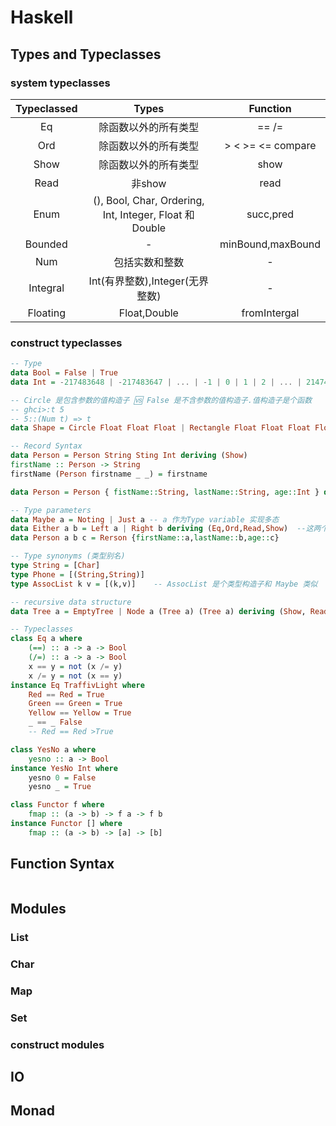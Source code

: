 # Haskell

## Types and Typeclasses

### system typeclasses

| Typeclassed |       Types      |   Function  |
| :---------: |       :---:      |   :---:  |
| Eq | 除函数以外的所有类型 | == /=|
| Ord | 除函数以外的所有类型 | > < >= <= compare |
| Show | 除函数以外的所有类型 | show |
| Read | 非show | read |
| Enum | (), Bool, Char, Ordering, Int, Integer, Float 和 Double | succ,pred |
|Bounded | - | minBound,maxBound |
| Num | 包括实数和整数 | - |
| Integral | Int(有界整数),Integer(无界整数)| - |
| Floating | Float,Double | fromIntergal |

### construct typeclasses

```hs
-- Type
data Bool = False | True
data Int = -217483648 | -217483647 | ... | -1 | 0 | 1 | 2 | ... | 2147483647

-- Circle 是包含参数的值构造子 🆚 False 是不含参数的值构造子.值构造子是个函数  
-- ghci>:t 5  
-- 5::(Num t) => t
data Shape = Circle Float Float Float | Rectangle Float Float Float Float deriving (Show)

-- Record Syntax
data Person = Person String Sting Int deriving (Show)
firstName :: Person -> String
firstName (Person firstname _ _) = firstname

data Person = Person { fistName::String, lastName::String, age::Int } deriving (Show)

-- Type parameters
data Maybe a = Noting | Just a -- a 作为Type variable 实现多态
data Either a b = Left a | Right b deriving (Eq,Ord,Read,Show)  --这两个类型的理解有些复杂
data Person a b c = Rerson {firstName::a,lastName::b,age::c}

-- Type synonyms (类型别名)
type String = [Char]
type Phone = [(String,String)]
type AssocList k v = [(k,v)]    -- AssocList 是个类型构造子和 Maybe 类似

-- recursive data structure
data Tree a = EmptyTree | Node a (Tree a) (Tree a) deriving (Show, Read, Eq)

-- Typeclasses
class Eq a where
    (==) :: a -> a -> Bool
    (/=) :: a -> a -> Bool
    x == y = not (x /= y)
    x /= y = not (x == y)
instance Eq TraffivLight where
    Red == Red = True
    Green == Green = True
    Yellow == Yellow = True
    _ == _ False
    -- Red == Red >True

class YesNo a where
    yesno :: a -> Bool
instance YesNo Int where
    yesno 0 = False
    yesno _ = True

class Functor f where
    fmap :: (a -> b) -> f a -> f b
instance Functor [] where
    fmap :: (a -> b) -> [a] -> [b]
```

## Function Syntax

```hs

```

## Modules

### List

### Char

### Map

### Set

### construct modules

## IO

## Monad